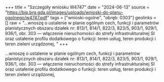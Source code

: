 +++
title = "Szczegóły wniosku W4747"
date = "2024-06-13"
source = "https://bip.brg.gda.pl/images/uploads/wnioski-do-planu-ogolnego/w4747.pdf"
tags = ["wnioski-ogolne", "obręb: 0303"]
geolinks = []
raw = "...wnoszę o ustalenie w planie ogólnym cech, funkcji i parametrów planistycznych obszaru działek nr: 813/1, 814/1, 822/3, 823/5, 903/1, 929/1, 936/1, obr. 303 — włączenie nieruchomości do strefy infrastrukturalnej SI oraz ustałenie profilu dodatkowego o funkcji: teren usług, teren produkcji i teren zieleni urządzonej, "
+++

...wnoszę o ustalenie w planie ogólnym cech, funkcji i parametrów planistycznych obszaru działek
nr: 813/1, 814/1, 822/3, 823/5, 903/1, 929/1, 936/1, obr. 303 — włączenie nieruchomości do strefy
infrastrukturalnej SI oraz ustałenie profilu dodatkowego o funkcji: teren usług, teren produkcji i teren zieleni
urządzonej,




